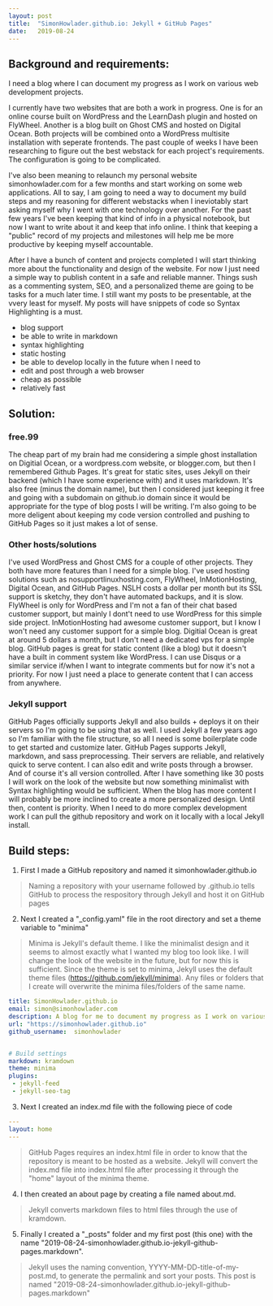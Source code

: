 ```yaml
---
layout: post
title:  "SimonHowlader.github.io: Jekyll + GitHub Pages"
date:   2019-08-24
---
```


## Background and requirements:
I need a blog where I can document my progress as I work on various web development projects.

I currently have two websites that are both a work in progress. One is for an online course built on WordPress and the LearnDash plugin and hosted on FlyWheel. Another is a blog built on Ghost CMS and hosted on Digital Ocean. Both projects will be combined onto a WordPress multisite installation with seperate frontends. The past couple of weeks I have been researching to figure out the best webstack for each project's requirements. The configuration is going to be complicated.

I've also been meaning to relaunch my personal website simonhowlader.com for a few months and start working on some web applications. All to say, I am going to need a way to document my build steps and my reasoning for different webstacks when I ineviotably start asking myself why I went with one technology over another. For the past few years I've been keeping that kind of info in a physical notebook, but now I want to write about it and keep that info online. I think that keeping a "public" record of my projects and milestones will help me be more productive by keeping myself accountable.

After I have a bunch of content and projects completed I will start thinking more about the functionality and design of the website. For now I just need a simple way to publish content in a safe and reliable manner. Things sush as a commenting system, SEO, and a personalized theme are going to be tasks for a much later time. I still want my posts to be presentable, at the vvery least for myself. My posts will have snippets of code so Syntax Highlighting is a must. 

- blog support
- be able to write in markdown
- syntax highlighting
- static hosting
- be able to develop locally in the future when I need to 
- edit and post through a web browser
- cheap as possible
- relatively fast

## Solution:

### free.99
The cheap part of my brain had me considering a simple ghost installation on Digitial Ocean, or a wordpress.com website, or blogger.com, but then I remembered Github Pages. It's great for static sites, uses Jekyll on their backend (which I have some experience with) and it uses markdown. It's also free (minus the domain name), but then I considered just keeping it free and going with a subdomain on github.io domain since it would be appropriate for the type of blog posts I will be writing. I'm also going to be more deligent about keeping my code version controlled and pushing to GitHub Pages so it just makes a lot of sense.

### Other hosts/solutions
I've used WordPress and Ghost CMS for a couple of other projects. They both have more features than I need for a simple blog. I've used hosting solutions such as nosupportlinuxhosting.com, FlyWheel, InMotionHosting, Digital Ocean, and GitHub Pages. NSLH costs a dollar per month but its SSL support is sketchy, they don't have automated backups, and it is slow. FlyWheel is only for WordPress and I'm not a fan of their chat based customer support, but mainly I dont't need to use WordPress for this simple side project. InMotionHosting had awesome customer support, but I know I won't need any customer support for a simple blog. Digitial Ocean is great at around 5 dollars a month, but I don't need a dedicated vps for a simple blog. GitHub pages is great for static content (like a blog) but it doesn't have a built in comment system like WordPress. I can use Disqus or a similar service if/when I want to integrate comments but for now it's not a priority. For now I just need a place to generate content that I can access from anywhere. 

### Jekyll support
GitHub Pages officially supports Jekyll and also builds + deploys it on their servers so I'm going to be using that as well. I used Jekyll a few years ago so I'm familiar with the file structure, so all I need is some boilerplate code to get started and customize later. GitHub Pages supports Jekyll, markdown, and sass preprocessing. Their servers are reliable, and relatively quick to serve content. I can also edit and write posts through a browser. And of course it's all version controlled. After I have something like 30 posts I will work on the look of the website but now something minimalist with Syntax highlighting would be sufficient. When the blog has more content I will probably be more inclined to create a more personalized design. Until then, content is priority. When I need to do more complex development work I can pull the github repository and work on it locally with a local Jekyll install.

## Build steps:
1. First I made a GitHub repository and named it simonhowlader.github.io
> Naming a repository with your username followed by .github.io tells GitHub to process the respository through Jekyll and host it on GitHub pages

2. Next I created a "\_config.yaml" file in the root directory and set a theme variable to "minima"
> Minima is Jekyll's default theme. I like the minimalist design and it seems to almost exactly what I wanted my blog too look like. I will change the look of the website in the future, but for now this is sufficient. Since the theme is set to minima, Jekyll uses the default theme files (https://github.com/jekyll/minima). Any files or folders that I create will overwrite the minima files/folders of the same name.
 
``` YAML
title: SimonHowlader.github.io
email: simon@simonhowlader.com
description: A blog for me to document my progress as I work on various web projects.
url: "https://simonhowlader.github.io"
github_username:  simonhowlader


# Build settings
markdown: kramdown
theme: minima
plugins:
 - jekyll-feed
 - jekyll-seo-tag
```

3. Next I created an index.md file with the following piece of code

``` YAML
---
layout: home
---
```

> GitHub Pages requires an index.html file in order to know that the repository is meant to be hosted as a website. Jekyll will convert the index.md file into index.html file after processing it through the "home" layout of the minima theme.

4. I then created an about page by creating a file named about.md.
> Jekyll converts markdown files to html files through the use of kramdown.

5. Finally I created a "\_posts" folder and my first post (this one) with the name "2019-08-24-simonhowlader.github.io-jekyll-github-pages.markdown".
> Jekyll uses the naming convention, YYYY-MM-DD-title-of-my-post.md, to generate the permalink and sort your posts.
This post is named "2019-08-24-simonhowlader.github.io-jekyll-github-pages.markdown"
